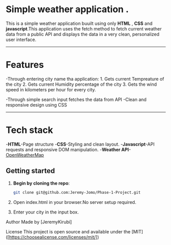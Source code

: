 # Simple weather application .


This is a simple weather application buuilt using only **HTML** , **CSS** and **javascript**.This application uses the fetch method to fetch current weather data from a public API and displays the data in a very clean, personalized user interface.

---

# Features

-Through entering city name tha application:
    1. Gets current Tempreature of the city
    2. Gets current Humidity percentage of the city
    3. Gets the wind speed in kilometers per hour for every city.

-Through simple search input fetches the data from API
-Clean and responsive design using CSS

---

# Tech stack
-**HTML**-Page structure
-**CSS**-Styling and clean layout.
-**Javascript**-API requests and responsive DOM manipulation.
-**Weather API**-[OpenWeatherMap](https://api.openweathermap.org/data/2.5/weather?q=${cityName}&appid=${apiKey}&units=metric)

## Getting started

1. **Begin by cloning the repo**:
   ```bash
   git clone git@github.com:Jeremy-Jomo/Phase-1-Project.git

2. Open index.html in your browser.No server setup required.

3. Enter your city in the input box.


Author
Made by [JeremyKirubi]

License
This project is open source and available under the [MIT] ([https://choosealicense.com/licenses/mit/])

